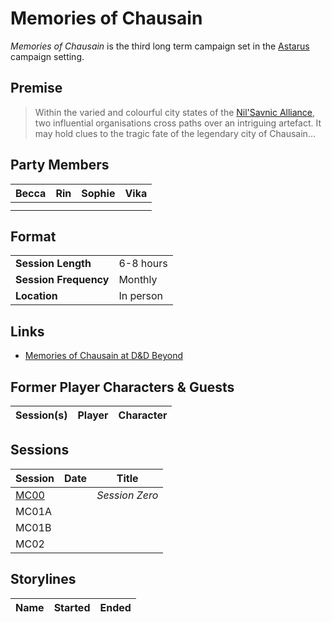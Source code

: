 # Memories of Chausain

*Memories of Chausain* is the third long term campaign set in the [Astarus](../planes/astarus.md) campaign setting.

## Premise

> Within the varied and colourful city states of the [Nil'Savnic Alliance](../civilisations/nilsavnic-alliance/nilsavnic-alliance.md), two influential organisations cross paths over an intriguing artefact. It may hold clues to the tragic fate of the legendary city of Chausain...

## Party Members

| Becca | Rin | Sophie | Vika |
|:---:|:---:|:---:|:---:|
| | | | |
| | | | |

## Format

|||
|---|---|
| **Session Length** | 6-8 hours |
| **Session Frequency** | Monthly |
| **Location** | In person |

## Links

- [Memories of Chausain at D&D Beyond](https://www.dndbeyond.com/campaigns/2152496)

## Former Player Characters & Guests

| Session(s) | Player | Character |
| --- | --- | --- |

## Sessions

| Session | Date | Title |
|---| --- | --- |
| [MC00](../sessions/MC00.md) | | *Session Zero* |
| MC01A | | |
| MC01B | | |
| MC02 | | |

## Storylines

| Name | Started | Ended |
| --- | --- | --- |
